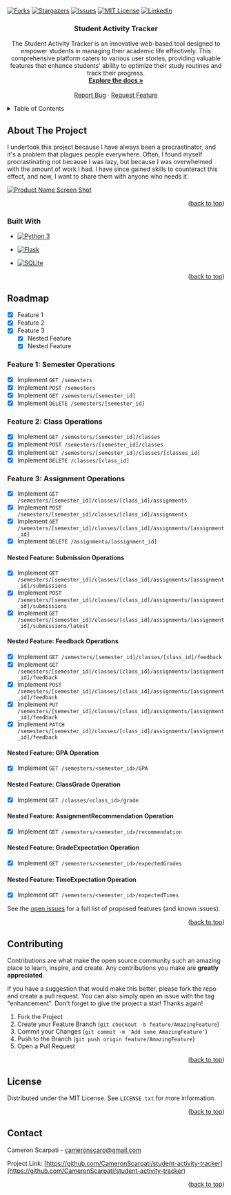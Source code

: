 <!-- Improved compatibility of back to top link: See: https://github.com/othneildrew/Best-README-Template/pull/73 -->
<a name="readme-top"></a>
<!--
*** Thanks for checking out the Best-README-Template. If you have a suggestion
*** that would make this better, please fork the repo and create a pull request
*** or simply open an issue with the tag "enhancement".
*** Don't forget to give the project a star!
*** Thanks again! Now go create something AMAZING! :D
-->



<!-- PROJECT SHIELDS -->
<!--
*** I'm using markdown "reference style" links for readability.
*** Reference links are enclosed in brackets [ ] instead of parentheses ( ).
*** See the bottom of this document for the declaration of the reference variables
*** for contributors-url, forks-url, etc. This is an optional, concise syntax you may use.
*** https://www.markdownguide.org/basic-syntax/#reference-style-links
-->
[![Forks][forks-shield]][forks-url]
[![Stargazers][stars-shield]][stars-url]
[![Issues][issues-shield]][issues-url]
[![MIT License][license-shield]][license-url]
[![LinkedIn][linkedin-shield]][linkedin-url]



<h3 align="center">Student Activity Tracker</h3>

  <p align="center">
    The Student Activity Tracker is an innovative web-based tool designed to empower students in managing their academic life effectively. This comprehensive platform caters to various user stories, providing valuable features that enhance students' ability to optimize their study routines and track their progress.
    <br />
    <a href="https://github.com/CameronScarpati/student-activity-tracker"><strong>Explore the docs »</strong></a>
    <br />
    <br />
    <a href="https://github.com/CameronScarpati/student-activity-tracker/issues">Report Bug</a>
    ·
    <a href="https://github.com/CameronScarpati/student-activity-tracker/issues">Request Feature</a>
  </p>
</div>



<!-- TABLE OF CONTENTS -->
<details>
  <summary>Table of Contents</summary>
  <ol>
    <li>
      <a href="#about-the-project">About The Project</a>
      <ul>
        <li><a href="#built-with">Built With</a></li>
      </ul>
    </li>
    <li>
      <a href="#getting-started">Getting Started</a>
      <ul>
        <li><a href="#prerequisites">Prerequisites</a></li>
        <li><a href="#installation">Installation</a></li>
      </ul>
    </li>
    <li><a href="#usage">Usage</a></li>
    <li><a href="#roadmap">Roadmap</a></li>
    <li><a href="#contributing">Contributing</a></li>
    <li><a href="#license">License</a></li>
    <li><a href="#contact">Contact</a></li>
    <li><a href="#acknowledgments">Acknowledgments</a></li>
  </ol>
</details>



<!-- ABOUT THE PROJECT -->
## About The Project

I undertook this project because I have always been a procrastinator, and it's a problem that plagues people everywhere. Often, I found myself procrastinating not because I was lazy, but because I was overwhelmed with the amount of work I had. I have since gained skills to counteract this effect, and now, I want to share them with anyone who needs it.

[![Product Name Screen Shot][product-screenshot]](https://example.com)

<p align="right">(<a href="#readme-top">back to top</a>)</p>



### Built With

* [![Python 3](https://img.shields.io/badge/Python-3776AB?style=for-the-badge&logo=python&logoColor=ffd343)](https://www.python.org)

* [![Flask](https://img.shields.io/badge/Flask-%23000000?style=for-the-badge&logo=flask)](https://palletsprojects.com/p/flask/)
* [![SQLite](https://img.shields.io/badge/SQLite-008ED2?style=for-the-badge&logo=sqlite&logoColor=003B57)](https://www.sqlite.org/)

<p align="right">(<a href="#readme-top">back to top</a>)</p>

<!-- USAGE EXAMPLES -->
<!--## Usage

Use this space to show useful examples of how a project can be used. Additional screenshots, code examples and demos work well in this space. You may also link to more resources.

_For more examples, please refer to the [Documentation](https://example.com)_


<p align="right">(<a href="#readme-top">back to top</a>)</p> -->



<!-- ROADMAP -->
## Roadmap

- [x] Feature 1
- [x] Feature 2
- [x] Feature 3
    - [x] Nested Feature
    - [x] Nested Feature

### Feature 1: Semester Operations
- [x] Implement `GET /semesters`
- [x] Implement `POST /semesters`
- [x] Implement `GET /semesters/[semester_id]`
- [x] Implement `DELETE /semesters/[semester_id]`

### Feature 2: Class Operations
- [x] Implement `GET /semesters/[semester_id]/classes`
- [x] Implement `POST /semesters/[semester_id]/classes`
- [x] Implement `GET /semesters/[semester_id]/classes/[classes_id]`
- [x] Implement `DELETE /classes/[class_id]`

### Feature 3: Assignment Operations
- [x] Implement `GET /semesters/[semester_id]/classes/[class_id]/assignments`
- [x] Implement `POST /semesters/[semester_id]/classes/[class_id]/assignments`
- [x] Implement `GET /semesters/[semester_id]/classes/[class_id]/assignments/[assignment_id]`
- [x] Implement `DELETE /assignments/[assignment_id]`

#### Nested Feature: Submission Operations
- [x] Implement `GET /semesters/[semester_id]/classes/[class_id]/assignments/[assignment_id]/submissions`
- [x] Implement `POST /semesters/[semester_id]/classes/[class_id]/assignments/[assignment_id]/submissions`
- [x] Implement `GET /semesters/[semester_id]/classes/[class_id]/assignments/[assignment_id]/submissions/latest`

#### Nested Feature: Feedback Operations
- [x] Implement `GET /semesters/[semester_id]/classes/[class_id]/feedback`
- [x] Implement `GET /semesters/[semester_id]/classes/[class_id]/assignments/[assignment_id]/feedback`
- [x] Implement `POST /semesters/[semester_id]/classes/[class_id]/assignments/[assignment_id]/feedback`
- [x] Implement `PUT /semesters/[semester_id]/classes/[class_id]/assignments/[assignment_id]/feedback`
- [x] Implement `PATCH /semesters/[semester_id]/classes/[class_id]/assignments/[assignment_id]/feedback`

#### Nested Feature: GPA Operation
- [x] Implement `GET /semesters/<semester_id>/GPA`

#### Nested Feature: ClassGrade Operation
- [x] Implement `GET /classes/<class_id>/grade`

#### Nested Feature: AssignmentRecommendation Operation
- [x] Implement `GET /semesters/<semester_id>/recommendation`

#### Nested Feature: GradeExpectation Operation
- [x] Implement `GET /semesters/<semester_id>/expectedGrades`

#### Nested Feature: TimeExpectation Operation
- [x] Implement `GET /semesters/<semester_id>/expectedTimes`

See the [open issues](https://github.com/CameronScarpati/student-activity-tracker/issues) for a full list of proposed features (and known issues).

<p align="right">(<a href="#readme-top">back to top</a>)</p>



<!-- CONTRIBUTING -->
## Contributing

Contributions are what make the open source community such an amazing place to learn, inspire, and create. Any contributions you make are **greatly appreciated**.

If you have a suggestion that would make this better, please fork the repo and create a pull request. You can also simply open an issue with the tag "enhancement".
Don't forget to give the project a star! Thanks again!

1. Fork the Project
2. Create your Feature Branch (`git checkout -b feature/AmazingFeature`)
3. Commit your Changes (`git commit -m 'Add some AmazingFeature'`)
4. Push to the Branch (`git push origin feature/AmazingFeature`)
5. Open a Pull Request

<p align="right">(<a href="#readme-top">back to top</a>)</p>



<!-- LICENSE -->
## License

Distributed under the MIT License. See `LICENSE.txt` for more information.

<p align="right">(<a href="#readme-top">back to top</a>)</p>



<!-- CONTACT -->
## Contact

Cameron Scarpati - cameronscarp@gmail.com

Project Link: [https://github.com/CameronScarpati/student-activity-tracker](https://github.com/CameronScarpati/student-activity-tracker)

<p align="right">(<a href="#readme-top">back to top</a>)</p>



<!-- ## Acknowledgments -->

<!-- * [] () -->


<!-- MARKDOWN LINKS & IMAGES -->
<!-- https://www.markdownguide.org/basic-syntax/#reference-style-links -->
[contributors-shield]: https://img.shields.io/github/contributors/CameronScarpati/student-activity-tracker.svg?style=for-the-badge
[contributors-url]: https://github.com/CameronScarpati/student-activity-tracker/graphs/contributors
[forks-shield]: https://img.shields.io/github/forks/CameronScarpati/student-activity-tracker.svg?style=for-the-badge
[forks-url]: https://github.com/CameronScarpati/student-activity-tracker/network/members
[stars-shield]: https://img.shields.io/github/stars/CameronScarpati/student-activity-tracker.svg?style=for-the-badge
[stars-url]: https://github.com/CameronScarpati/student-activity-tracker/stargazers
[issues-shield]: https://img.shields.io/github/issues/CameronScarpati/student-activity-tracker.svg?style=for-the-badge
[issues-url]: https://github.com/CameronScarpati/student-activity-tracker/issues
[license-shield]: https://img.shields.io/github/license/CameronScarpati/student-activity-tracker.svg?style=for-the-badge
[license-url]: https://github.com/CameronScarpati/student-activity-tracker/blob/master/LICENSE.txt
[linkedin-shield]: https://img.shields.io/badge/-LinkedIn-black.svg?style=for-the-badge&logo=linkedin&colorB=555
[linkedin-url]: https://linkedin.com/in/cameron-scarpati
[product-screenshot]: images/screenshot.png
